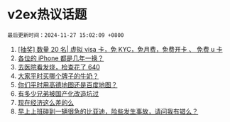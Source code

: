 # v2ex热议话题

`最后更新时间：2024-11-27 15:02:09 +0800`

1. [[抽奖] 数量 20 名| 虚拟 visa 卡，免 KYC，免月费，免费开卡 、 免费 u 卡](https://www.v2ex.com/t/1092810)
1. [各位的 iPhone 都是几年一换？](https://www.v2ex.com/t/1092852)
1. [去医院看发烧，检查花了 640](https://www.v2ex.com/t/1092795)
1. [大家平时买哪个牌子的牛奶？](https://www.v2ex.com/t/1092805)
1. [你们平时用高德地图还是百度地图？](https://www.v2ex.com/t/1092962)
1. [有多少兄弟被国产化改造坑过](https://www.v2ex.com/t/1092860)
1. [现在经济这么差的么](https://www.v2ex.com/t/1092966)
1. [早上上班碰到一辆很急的比亚迪，险些发生事故，请问我有错么？](https://www.v2ex.com/t/1092990)

